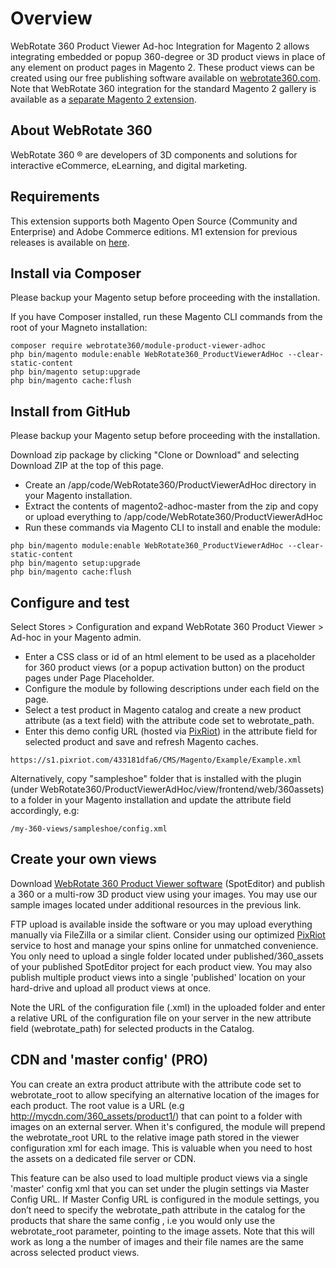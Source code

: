 # Overview

WebRotate 360 Product Viewer Ad-hoc Integration for Magento 2 allows integrating embedded or popup 360-degree or 3D product views in place of any element on product pages in Magento 2. These product views can be created using our free publishing software available on [webrotate360.com](https://www.webrotate360.com/products/webrotate-360-product-viewer.aspx). Note that WebRotate 360 integration for the standard Magento 2 gallery is available as a [separate Magento 2 extension](https://github.com/webrotate360/magento2-standard). 


## About WebRotate 360

WebRotate 360 ® are developers of 3D components and solutions for interactive eCommerce, eLearning, and digital marketing.


## Requirements

This extension supports both Magento Open Source (Community and Enterprise) and Adobe Commerce editions. M1 extension for previous releases is available on [here](https://www.webrotate360.com/products/cms-and-e-commerce-plugins/plugin-for-magento.aspx?section=M1).


## Install via Composer

Please backup your Magento setup before proceeding with the installation.

If you have Composer installed, run these Magento CLI commands from the root of your Magneto installation:
```shell
composer require webrotate360/module-product-viewer-adhoc
php bin/magento module:enable WebRotate360_ProductViewerAdHoc --clear-static-content 
php bin/magento setup:upgrade
php bin/magento cache:flush
```


## Install from GitHub

Please backup your Magento setup before proceeding with the installation.

Download zip package by clicking "Clone or Download" and selecting Download ZIP at the top of this page. 

 * Create an /app/code/WebRotate360/ProductViewerAdHoc directory in your Magento installation.
 * Extract the contents of magento2-adhoc-master from the zip and copy or upload everything to /app/code/WebRotate360/ProductViewerAdHoc
 * Run these commands via Magento CLI  to install and enable the module:
 
 ```shell
php bin/magento module:enable WebRotate360_ProductViewerAdHoc --clear-static-content  
php bin/magento setup:upgrade
php bin/magento cache:flush
```


## Configure and test

Select Stores > Configuration and expand WebRotate 360 Product Viewer > Ad-hoc in your Magento admin. 

* Enter a CSS class or id of an html element to be used as a placeholder for 360 product views (or a popup activation button) on the product pages under Page Placeholder.
* Configure the module by following descriptions under each field on the page.
* Select a test product in Magento catalog and create a new product attribute (as a text field) with the attribute code set to webrotate_path.
* Enter this demo config URL (hosted via [PixRiot](https://www.webrotate360.com/services/pixriot.aspx)) in the attribute field for selected product and save and refresh Magento caches.

 ```shell
 https://s1.pixriot.com/433181dfa6/CMS/Magento/Example/Example.xml
 ```

Alternatively, copy "sampleshoe" folder that is installed with the plugin (under WebRotate360/ProductViewerAdHoc/view/frontend/web/360assets) to a folder in your Magento installation and update the attribute field accordingly, e.g:
 
 ```shell
/my-360-views/sampleshoe/config.xml
 ```

## Create your own views

Download [WebRotate 360 Product Viewer software](https://www.webrotate360.com/products/webrotate-360-product-viewer.aspx) (SpotEditor) and publish a 360 or a multi-row 3D product view using your images. You may use our sample images located under additional resources in the previous link.

FTP upload is available inside the software or you may upload everything manually via FileZilla or a similar client. Consider using our optimized [PixRiot](https://www.webrotate360.com/services/pixriot.aspx) service to host and manage your spins online for unmatched convenience. You only need to upload a single folder located under published/360_assets of your published SpotEditor project for each product view. You may also publish multiple product views into a single 'published' location on your hard-drive and upload all product views at once.

Note the URL of the configuration file (.xml) in the uploaded folder and enter a relative URL of the configuration file on your server in the new attribute field (webrotate_path) for selected products in the Catalog.


## CDN and 'master config' (PRO)

You can create an extra product attribute with the attribute code set to webrotate_root to allow specifying an alternative location of the images for each product. The root value is a URL (e.g http://mycdn.com/360_assets/product1/) that can point to a folder with images on an external server. When it's configured, the module will prepend the webrotate_root URL to the relative image path stored in the viewer configuration xml for each image. This is valuable when you need to host the assets on a dedicated file server or CDN.

This feature can be also used to load multiple product views via a single 'master' config xml that you can set under the plugin settings via Master Config URL. If Master Config URL is configured in the module settings, you don’t need to specify the webrotate_path attribute in the catalog for the products that share the same config , i.e you would only use the webrotate_root parameter, pointing to the image assets. Note that this will work as long a the number of images and their file names are the same across selected product views. 
